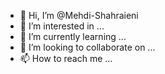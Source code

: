 - 👋 Hi, I’m @Mehdi-Shahraieni
- 👀 I’m interested in ...
- 🌱 I’m currently learning ...
- 💞️ I’m looking to collaborate on ...
- 📫 How to reach me ...

<!---
Mehdi-Shahraieni/Mehdi-Shahraieni is a ✨ special ✨ repository because its `README.md` (this file) appears on your GitHub profile.
You can click the Preview link to take a look at your changes.
--->
